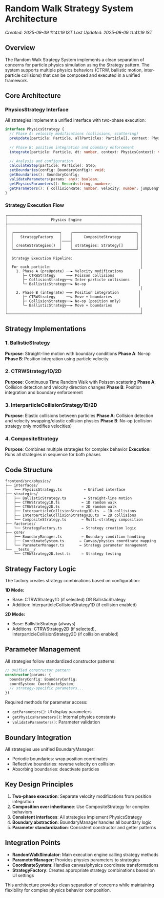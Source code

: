 # Random Walk Strategy System Architecture
*Created: 2025-09-09 11:41:19 IST*
*Last Updated: 2025-09-09 11:41:19 IST*

## Overview

The Random Walk Strategy System implements a clean separation of concerns for particle physics simulation using the Strategy pattern. The system supports multiple physics behaviors (CTRW, ballistic motion, inter-particle collisions) that can be composed and executed in a unified framework.

## Core Architecture

### PhysicsStrategy Interface

All strategies implement a unified interface with two-phase execution:

```typescript
interface PhysicsStrategy {
  // Phase A: velocity modifications (collisions, scattering)
  preUpdate(particle: Particle, allParticles: Particle[], context: PhysicsContext): void;
  
  // Phase B: position integration and boundary enforcement
  integrate(particle: Particle, dt: number, context: PhysicsContext): void;
  
  // Analysis and configuration
  calculateStep(particle: Particle): Step;
  setBoundaries(config: BoundaryConfig): void;
  getBoundaries(): BoundaryConfig;
  validateParameters(params: any): boolean;
  getPhysicsParameters(): Record<string, number>;
  getParameters(): { collisionRate: number; velocity: number; jumpLength: number };
}
```

### Strategy Execution Flow

```
┌─────────────────────────────────────────────────────────────┐
│                    Physics Engine                           │
├─────────────────────────────────────────────────────────────┤
│                                                             │
│  ┌─────────────────────┐    ┌─────────────────────────────┐ │
│  │   StrategyFactory   │    │     CompositeStrategy       │ │
│  │                     │────│                             │ │
│  │ createStrategies()  │    │ strategies: Strategy[]      │ │
│  └─────────────────────┘    └─────────────────────────────┘ │
│                                                             │
│  Strategy Execution Pipeline:                               │
│                                                             │
│  For each particle:                                         │
│    1. Phase A (preUpdate) ──► Velocity modifications       │
│       ├─ CTRWStrategy     ──► Poisson collisions           │
│       ├─ CollisionStrategy──► Inter-particle collisions    │
│       └─ BallisticStrategy──► No-op                        │
│                                                             │
│    2. Phase B (integrate) ──► Position integration         │
│       ├─ CTRWStrategy     ──► Move + boundaries            │
│       ├─ CollisionStrategy──► No-op (position only)        │
│       └─ BallisticStrategy──► Move + boundaries            │
│                                                             │
└─────────────────────────────────────────────────────────────┘
```

## Strategy Implementations

### 1. BallisticStrategy
**Purpose**: Straight-line motion with boundary conditions
**Phase A**: No-op
**Phase B**: Position integration using particle velocity

### 2. CTRWStrategy1D/2D
**Purpose**: Continuous Time Random Walk with Poisson scattering
**Phase A**: Collision detection and velocity direction changes
**Phase B**: Position integration and boundary enforcement

### 3. InterparticleCollisionStrategy1D/2D
**Purpose**: Elastic collisions between particles
**Phase A**: Collision detection and velocity swapping/elastic collision physics
**Phase B**: No-op (collision strategy only modifies velocities)

### 4. CompositeStrategy
**Purpose**: Combines multiple strategies for complex behavior
**Execution**: Runs all strategies in sequence for both phases

## Code Structure

```
frontend/src/physics/
├── interfaces/
│   └── PhysicsStrategy.ts          ← Unified interface
├── strategies/
│   ├── BallisticStrategy.ts        ← Straight-line motion
│   ├── CTRWStrategy1D.ts          ← 1D random walk
│   ├── CTRWStrategy2D.ts          ← 2D random walk  
│   ├── InterparticleCollisionStrategy1D.ts  ← 1D collisions
│   ├── InterparticleCollisionStrategy2D.ts  ← 2D collisions
│   └── CompositeStrategy.ts       ← Multi-strategy composition
├── factories/
│   └── StrategyFactory.ts         ← Strategy creation logic
├── core/
│   ├── BoundaryManager.ts         ← Boundary condition handling
│   ├── CoordinateSystem.ts       ← Canvas/physics coordinate mapping
│   └── ParameterManager.ts       ← Strategy parameter management
└── __tests__/
    └── CTRWStrategy2D.test.ts     ← Strategy testing
```

## Strategy Factory Logic

The factory creates strategy combinations based on configuration:

**1D Mode:**
- Base: CTRWStrategy1D (if selected) OR BallisticStrategy
- Addition: InterparticleCollisionStrategy1D (if collision enabled)

**2D Mode:**
- Base: BallisticStrategy (always)
- Additions: CTRWStrategy2D (if selected), InterparticleCollisionStrategy2D (if collision enabled)

## Parameter Management

All strategies follow standardized constructor patterns:

```typescript
// Unified constructor pattern
constructor(params: {
  boundaryConfig: BoundaryConfig;
  coordSystem: CoordinateSystem;
  // strategy-specific parameters...
})
```

Required methods for parameter access:
- `getParameters()`: UI display parameters
- `getPhysicsParameters()`: Internal physics constants
- `validateParameters()`: Parameter validation

## Boundary Integration

All strategies use unified BoundaryManager:
- Periodic boundaries: wrap position coordinates
- Reflective boundaries: reverse velocity on collision
- Absorbing boundaries: deactivate particles

## Key Design Principles

1. **Two-phase execution**: Separate velocity modifications from position integration
2. **Composition over inheritance**: Use CompositeStrategy for complex behaviors
3. **Consistent interfaces**: All strategies implement PhysicsStrategy
4. **Boundary abstraction**: BoundaryManager handles all boundary logic
5. **Parameter standardization**: Consistent constructor and getter patterns

## Integration Points

- **RandomWalkSimulator**: Main execution engine calling strategy methods
- **ParameterManager**: Provides physics parameters to strategies
- **CoordinateSystem**: Handles canvas/physics coordinate transformations
- **StrategyFactory**: Creates appropriate strategy combinations based on UI settings

This architecture provides clean separation of concerns while maintaining flexibility for complex physics behavior composition.
